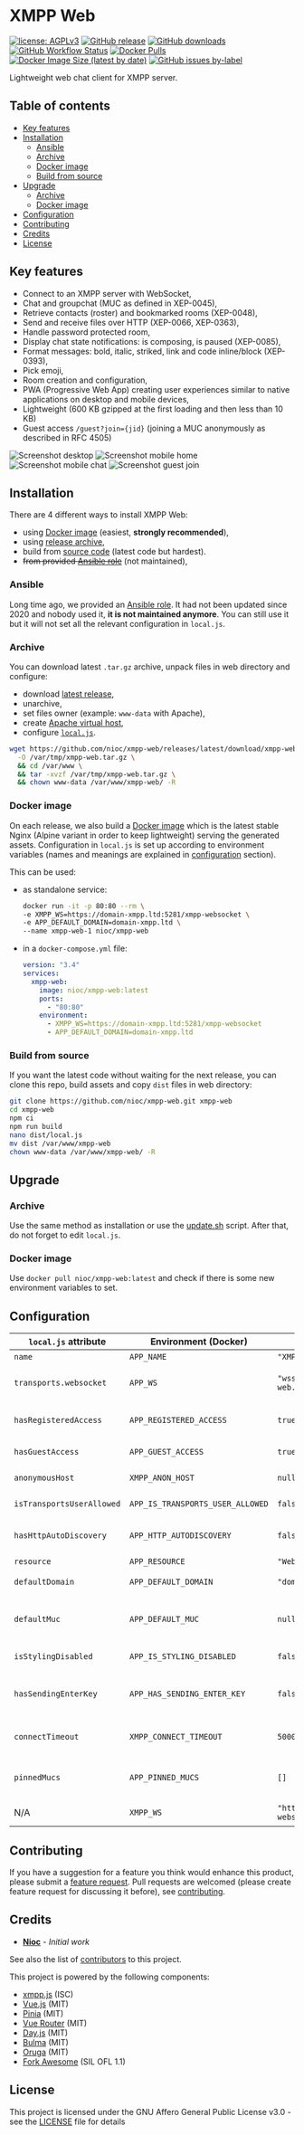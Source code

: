 # XMPP Web

[![license: AGPLv3](https://img.shields.io/badge/license-AGPLv3-blue.svg)](https://www.gnu.org/licenses/agpl-3.0)
[![GitHub release](https://img.shields.io/github/release/nioc/xmpp-web.svg)](https://github.com/nioc/xmpp-web/releases/latest)
[![GitHub downloads](https://img.shields.io/github/downloads/nioc/xmpp-web/total?label=github%20downloads)](https://github.com/nioc/xmpp-web/releases/latest)
[![GitHub Workflow Status](https://img.shields.io/github/actions/workflow/status/nioc/xmpp-web/docker-image.yml?label=github%20build)](https://github.com/nioc/xmpp-web/actions/workflows/docker-image.yml)
[![Docker Pulls](https://img.shields.io/docker/pulls/nioc/xmpp-web)](https://hub.docker.com/r/nioc/xmpp-web/tags)
[![Docker Image Size (latest by date)](https://img.shields.io/docker/image-size/nioc/xmpp-web?sort=date)](https://hub.docker.com/r/nioc/xmpp-web/tags)
[![GitHub issues by-label](https://img.shields.io/github/issues/nioc/xmpp-web/help%20wanted?label=issues%20need%20help)](https://github.com/nioc/xmpp-web/labels/help%20wanted)

Lightweight web chat client for XMPP server.

## Table of contents

- [Key features](#key-features)
- [Installation](#installation)
  - [Ansible](#ansible)
  - [Archive](#archive)
  - [Docker image](#docker-image)
  - [Build from source](#build-from-source)
- [Upgrade](#upgrade)
  - [Archive](#archive)
  - [Docker image](#docker-image)
- [Configuration](#configuration)
- [Contributing](#contributing)
- [Credits](#credits)
- [License](#license)

## Key features

- Connect to an XMPP server with WebSocket,
- Chat and groupchat (MUC as defined in XEP-0045),
- Retrieve contacts (roster) and bookmarked rooms (XEP-0048),
- Send and receive files over HTTP (XEP-0066, XEP-0363),
- Handle password protected room,
- Display chat state notifications: is composing, is paused (XEP-0085),
- Format messages: bold, italic, striked, link and code inline/block (XEP-0393),
- Pick emoji,
- Room creation and configuration,
- PWA (Progressive Web App) creating user experiences similar to native applications on desktop and mobile devices,
- Lightweight (600 KB gzipped at the first loading and then less than 10 KB)
- Guest access `/guest?join={jid}` (joining a MUC anonymously as described in RFC 4505)

![Screenshot desktop](/docs/screenshot-desktop-main.png)
![Screenshot mobile home](/docs/screenshot-mobile-main.png) ![Screenshot mobile chat](/docs/screenshot-mobile-chat.png)
![Screenshot guest join](/docs/screenshot-guest-join.png)

## Installation

There are 4 different ways to install XMPP Web:

- using [Docker image](#docker-image) (easiest, **strongly recommended**),
- using [release archive](#archive),
- build from [source code](#build-from-source) (latest code but hardest).
- ~~from provided [Ansible role](#ansible)~~ (not maintained),

### Ansible

Long time ago, we provided an [Ansible role](/docs/ansible/xmpp-web/README.md).
It had not been updated since 2020 and nobody used it, **it is not maintained anymore**.
You can still use it but it will not set all the relevant configuration in `local.js`.

### Archive

You can download latest `.tar.gz` archive, unpack files in web directory and configure:

- download [latest release](https://github.com/nioc/xmpp-web/releases/latest),
- unarchive,
- set files owner (example: `www-data` with Apache),
- create [Apache virtual host](/docs/apache.conf),
- configure [`local.js`](public/local.js).

``` bash
wget https://github.com/nioc/xmpp-web/releases/latest/download/xmpp-web-0.9.7.tar.gz \
  -O /var/tmp/xmpp-web.tar.gz \
  && cd /var/www \
  && tar -xvzf /var/tmp/xmpp-web.tar.gz \
  && chown www-data /var/www/xmpp-web/ -R
```

### Docker image

On each release, we also build a [Docker image](https://hub.docker.com/r/nioc/xmpp-web) which is the latest stable Nginx (Alpine variant in order to keep lightweight) serving the generated assets. Configuration in `local.js` is set up according to environment variables (names and meanings are explained in [configuration](#configuration) section).

This can be used:
- as standalone service:
  ``` bash
  docker run -it -p 80:80 --rm \
  -e XMPP_WS=https://domain-xmpp.ltd:5281/xmpp-websocket \
  -e APP_DEFAULT_DOMAIN=domain-xmpp.ltd \
  --name xmpp-web-1 nioc/xmpp-web
  ```

- in a `docker-compose.yml` file:
  ``` yml
  version: "3.4"
  services:
    xmpp-web:
      image: nioc/xmpp-web:latest
      ports:
        - "80:80"
      environment: 
        - XMPP_WS=https://domain-xmpp.ltd:5281/xmpp-websocket
        - APP_DEFAULT_DOMAIN=domain-xmpp.ltd
  ```

### Build from source

If you want the latest code without waiting for the next release, you can clone this repo, build assets and copy `dist` files in web directory:
``` bash
git clone https://github.com/nioc/xmpp-web.git xmpp-web
cd xmpp-web
npm ci
npm run build
nano dist/local.js
mv dist /var/www/xmpp-web
chown www-data /var/www/xmpp-web/ -R
```

## Upgrade

### Archive

Use the same method as installation or use the [update.sh](docs/update.sh) script. After that, do not forget to edit `local.js`.

### Docker image

Use `docker pull nioc/xmpp-web:latest` and check if there is some new environment variables to set.

## Configuration

| `local.js` attribute      | Environment (Docker)             | Default (initial value)                      | Description
| ------------------------- |----------------------------------| ---------------------------------------------|---------------------------
| `name`                    | `APP_NAME`                       | `"XMPP web"`                                 | Application name
| `transports.websocket`    | `APP_WS`                         | `"wss://chat.domain-web.ltd/xmpp-websocket"` | Websocket endpoint used by application  (proxy or direct XMPP server)
| `hasRegisteredAccess`     | `APP_REGISTERED_ACCESS`          | `true`                                       | Set to `false` to disable registered users components (guest access only)
| `hasGuestAccess`          | `APP_GUEST_ACCESS`               | `true`                                       | Set to `false` to disable guest users components
| `anonymousHost`           | `XMPP_ANON_HOST`                 | `null`                                       | Virtual host used for guest access (anonymous)
| `isTransportsUserAllowed` | `APP_IS_TRANSPORTS_USER_ALLOWED` | `false`                                      | Allow user to set endpoints on the fly in login component
| `hasHttpAutoDiscovery`    | `APP_HTTP_AUTODISCOVERY`         | `false`                                      | Allow to retrieve a `.well-known/host-meta.json` if user log on a different domain
| `resource`                | `APP_RESOURCE`                   | `"Web XMPP"`                                 | Resource (client) affected to user
| `defaultDomain`           | `APP_DEFAULT_DOMAIN`             | `"domain-xmpp.ltd"`                          | Domain used if user do not provide a full jid
| `defaultMuc`              | `APP_DEFAULT_MUC`                | `null`                                       | Autocomplete MUC address (ex: `conference.domain.ltd`) if user do not provide a full room jid (join & create)
| `isStylingDisabled`       | `APP_IS_STYLING_DISABLED`        | `false`                                      | Set to `true` for disable messages styling
| `hasSendingEnterKey`      | `APP_HAS_SENDING_ENTER_KEY`      | `false`                                      | If `true`, `Enter` key sends message, it adds new line otherwise (`Control`+`Enter` always sends message)
| `connectTimeout`          | `XMPP_CONNECT_TIMEOUT`           | `5000`                                       | Timeout in ms before XMPP connection is considered as rejected
| `pinnedMucs`              | `APP_PINNED_MUCS`                | `[]`                                         | Jid MUC list to hightlight in guest rooms page, ex: `['welcome@conference.domain.ltd', 'vip@conference.domain.ltd']`
| N/A                       | `XMPP_WS`                        | `"http://localhost:5280/xmpp-websocket"`     | Websocket endpoint proxyfied by Nginx (on a docker installation)

## Contributing

If you have a suggestion for a feature you think would enhance this product, please submit a [feature request](https://github.com/nioc/xmpp-web/issues/new?labels=enhancement&template=feature_request.yml).
Pull requests are welcomed (please create feature request for discussing it before), see [contributing](CONTRIBUTING.md).

## Credits

- **[Nioc](https://github.com/nioc/)** - _Initial work_

See also the list of [contributors](https://github.com/nioc/xmpp-web/contributors) to this project.

This project is powered by the following components:
- [xmpp.js](https://github.com/xmppjs/xmpp.js) (ISC)
- [Vue.js](https://vuejs.org/) (MIT)
- [Pinia](https://pinia.vuejs.org/) (MIT)
- [Vue Router](https://router.vuejs.org/) (MIT)
- [Day.js](https://day.js.org/) (MIT)
- [Bulma](https://bulma.io/) (MIT)
- [Oruga](https://oruga.io/) (MIT)
- [Fork Awesome](https://forkaweso.me) (SIL OFL 1.1)

## License

This project is licensed under the GNU Affero General Public License v3.0 - see the [LICENSE](LICENSE.md) file for details
